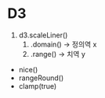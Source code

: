 # D3





1. d3.scaleLiner()
   1. .domain() -> 정의역 x
   2. .range() -> 치역 y

- nice()
- rangeRound()
- clamp(true)
